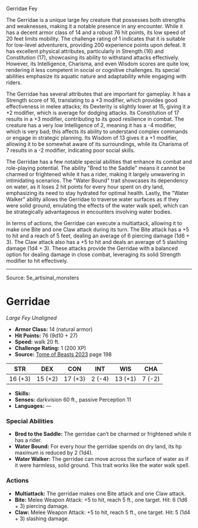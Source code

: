 <MonsterName/>Gerridae</MonsterName>
<CreatureType/>Fey</CreatureType>

<summary>The Gerridae is a unique large fey creature that possesses both strengths and weaknesses, making it a notable presence in any encounter. While it has a decent armor class of 14 and a robust 76 hit points, its low speed of 20 feet limits mobility. The challenge rating of 1 indicates that it is suitable for low-level adventurers, providing 200 experience points upon defeat. It has excellent physical attributes, particularly in Strength (16) and Constitution (17), showcasing its ability to withstand attacks effectively. However, its Intelligence, Charisma, and even Wisdom scores are quite low, rendering it less competent in social or cognitive challenges. Its special abilities emphasize its aquatic nature and adaptability while engaging with riders.</summary>

<detail>

The Gerridae has several attributes that are important for gameplay. It has a Strength score of 16, translating to a +3 modifier, which provides good effectiveness in melee attacks; its Dexterity is slightly lower at 15, giving it a +2 modifier, which is average for dodging attacks. Its Constitution of 17 results in a +3 modifier, contributing to its good resilience in combat. The creature has a very low Intelligence of 2, meaning it has a -4 modifier, which is very bad; this affects its ability to understand complex commands or engage in strategic planning. Its Wisdom of 13 gives it a +1 modifier, allowing it to be somewhat aware of its surroundings, while its Charisma of 7 results in a -2 modifier, indicating poor social skills.

The Gerridae has a few notable special abilities that enhance its combat and role-playing potential. The ability "Bred to the Saddle" means it cannot be charmed or frightened while it has a rider, making it largely unwavering in intimidating scenarios. The "Water Bound" trait showcases its dependency on water, as it loses 2 hit points for every hour spent on dry land, emphasizing its need to stay hydrated for optimal health. Lastly, the "Water Walker" ability allows the Gerridae to traverse water surfaces as if they were solid ground, emulating the effects of the water walk spell, which can be strategically advantageous in encounters involving water bodies.

In terms of actions, the Gerridae can execute a multiattack, allowing it to make one Bite and one Claw attack during its turn. The Bite attack has a +5 to hit and a reach of 5 feet, dealing an average of 6 piercing damage (1d6 + 3). The Claw attack also has a +5 to hit and deals an average of 5 slashing damage (1d4 + 3). These attacks provide the Gerridae with a balanced option for dealing damage in close combat, leveraging its solid Strength modifier to hit effectively.</detail>



---

Source: 5e_artisinal_monsters

# Gerridae

*Large* *Fey* *Unaligned*

- **Armor Class:** 14 (natural armor)
- **Hit Points:** 76 (9d10 + 27)
- **Speed:** walk 20 ft.
- **Challenge Rating:** 1 (200 XP)
- **Source:** [Tome of Beasts 2023](https://koboldpress.com/kpstore/product/tome-of-beasts-1-2023-edition/) page 198

| STR | DEX | CON | INT | WIS | CHA |
| --- | --- | --- | --- | --- | --- |
| 16 (+3) | 15 (+2) | 17 (+3) | 2 (-4) | 13 (+1) | 7 (-2) |

- **Skills:** 
- **Senses:** darkvision 60 ft., passive Perception 11
- **Languages:** —

### Special Abilities

- **Bred to the Saddle:** The gerridae can’t be charmed or frightened while it has a rider.
- **Water Bound:** For every hour the gerridae spends on dry land, its hp maximum is reduced by 2 (1d4).
- **Water Walker:** The gerridae can move across the surface of water as if it were harmless, solid ground. This trait works like the water walk spell.

### Actions

- **Multiattack:** The gerridae makes one Bite attack and one Claw attack.
- **Bite:** Melee Weapon Attack: +5 to hit, reach 5 ft., one target. Hit: 6 (1d6 + 3) piercing damage.
- **Claw:** Melee Weapon Attack: +5 to hit, reach 5 ft., one target. Hit: 5 (1d4 + 3) slashing damage.


